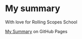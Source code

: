# My summary
With love for Rolling Scopes School

[My Summary](https://DimaDK24.github.io/rsschool-codejam1-cv/ "My summary on GitHub Pages") on GitHub Pages